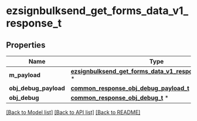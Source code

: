 # ezsignbulksend_get_forms_data_v1_response_t

## Properties
Name | Type | Description | Notes
------------ | ------------- | ------------- | -------------
**m_payload** | [**ezsignbulksend_get_forms_data_v1_response_m_payload_t**](ezsignbulksend_get_forms_data_v1_response_m_payload.md) \* |  | 
**obj_debug_payload** | [**common_response_obj_debug_payload_t**](common_response_obj_debug_payload.md) \* |  | [optional] 
**obj_debug** | [**common_response_obj_debug_t**](common_response_obj_debug.md) \* |  | [optional] 

[[Back to Model list]](../README.md#documentation-for-models) [[Back to API list]](../README.md#documentation-for-api-endpoints) [[Back to README]](../README.md)


